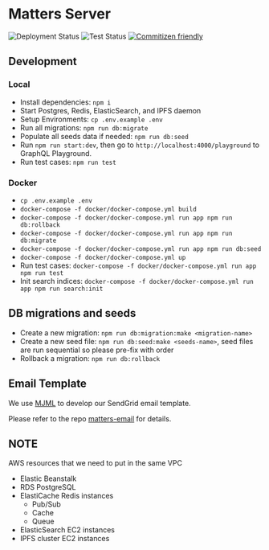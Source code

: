# Matters Server

![Deployment Status](https://github.com/thematters/matters-server/workflows/Deployment/badge.svg) ![Test Status](https://github.com/thematters/matters-server/workflows/Test/badge.svg) [![Commitizen friendly](https://img.shields.io/badge/commitizen-friendly-brightgreen.svg)](http://commitizen.github.io/cz-cli/)

## Development

### Local

- Install dependencies: `npm i`
- Start Postgres, Redis, ElasticSearch, and IPFS daemon
- Setup Environments: `cp .env.example .env`
- Run all migrations: `npm run db:migrate`
- Populate all seeds data if needed: `npm run db:seed`
- Run `npm run start:dev`, then go to `http://localhost:4000/playground` to GraphQL Playground.
- Run test cases: `npm run test`

### Docker

- `cp .env.example .env`
- `docker-compose -f docker/docker-compose.yml build`
- `docker-compose -f docker/docker-compose.yml run app npm run db:rollback`
- `docker-compose -f docker/docker-compose.yml run app npm run db:migrate`
- `docker-compose -f docker/docker-compose.yml run app npm run db:seed`
- `docker-compose -f docker/docker-compose.yml up`
- Run test cases: `docker-compose -f docker/docker-compose.yml run app npm run test`
- Init search indices: `docker-compose -f docker/docker-compose.yml run app npm run search:init`

## DB migrations and seeds

- Create a new migration: `npm run db:migration:make <migration-name>`
- Create a new seed file: `npm run db:seed:make <seeds-name>`, seed files are run sequential so please pre-fix with order
- Rollback a migration: `npm run db:rollback`

## Email Template

We use [MJML](https://mjml.io) to develop our SendGrid email template.

Please refer to the repo [matters-email](https://github.com/thematters/matters-email) for details.

## NOTE

AWS resources that we need to put in the same VPC

- Elastic Beanstalk
- RDS PostgreSQL
- ElastiCache Redis instances
  - Pub/Sub
  - Cache
  - Queue
- ElasticSearch EC2 instances
- IPFS cluster EC2 instances
